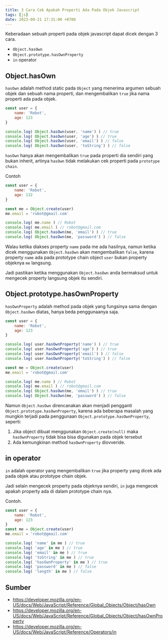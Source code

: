 ```yaml
---
title: 3 Cara Cek Apakah Properti Ada Pada Objek Javascript
tags: [js]
date: 2023-09-21 17:31:00 +0700
---
```


Keberadaan sebuah properti pada objek javascript dapat dicek dengan 3 cara.

<!--more-->

- `Object.hasOwn`
- `Object.prototype.hasOwnProperty`
- `in` operator

## Object.hasOwn

`hasOwn` adalah method static pada `Object` yang menerima argumen sebuah objek dan sebuah nama properti, dan mengembalikan `true` jika nama properti ada pada objek.

```js
const user = {
    name: 'Robot',
    age: 123
}

console.log( Object.hasOwn(user, 'name') ) // true
console.log( Object.hasOwn(user, 'age') ) // true
console.log( Object.hasOwn(user, 'email') ) // false
console.log( Object.hasOwn(user, 'toString') ) // false
```

`hasOwn` hanya akan mengembalikan `true` pada properti dia sendiri yang bukan inherit, artinya `hasOwn` tidak melakukan cek properti pada `prototype chain`.

Contoh

```js
const user = {
    name: 'Robot',
    age: 132
}

const me = Object.create(user)
me.email = 'robot@gmail.com'

console.log( me.name ) // Robot
console.log( me.email ) // robot@gmail.com
console.log( Object.hasOwn(me, 'email') ) // true
console.log( Object.hasOwn(me, 'password') ) // false
```

Walau ketika diakses property `name` pada me ada hasilnya, namun ketika dicek menggunakan `Object.hasOwn` akan mengembalikan `false`, karena property `name` ada pada prototype chain object `user` bukan property objeknya `me` langsung.

Jadi pastikan ketika menggunakan `Object.hasOwn` anda bermaksud untuk mengecek property langsung objek itu sendiri.

## Object.prototype.hasOwnProperty

`hasOwnProperty` adalah method pada objek yang fungsinya sama dengan `Object.hasOwn` diatas, hanya beda penggunaanya saja.

```js
const user = {
    name: 'Robot',
    age: 123
}

console.log( user.hasOwnProperty('name') ) // true
console.log( user.hasOwnProperty('age') ) // true
console.log( user.hasOwnProperty('email') ) // false
console.log( user.hasOwnProperty('toString') ) // false

const me = Object.create(user)
me.email = 'robot@gmail.com'

console.log( me.name ) // Robot
console.log( me.email ) // robot@gmail.com
console.log( Object.hasOwn(me, 'email') ) // true
console.log( Object.hasOwn(me, 'password') ) // false
```

Namun `Object.hasOwn` direncanakan akan menjadi pengganti `Object.prototype.hasOwnProperty`, karena ada beberapa masalah yang mungkin terjadi pada penggunaan `Object.prototype.hasOwnProperty`, seperti:

1. Jika object dibuat menggunakan `Object.create(null)` maka `hasOwnProperty` tidak bisa bisa digunakan pada objek tersebut
2. Ada kemungkinan method `hasOwnProperty` diovveride.

## in operator

`in` adalah operator yang mengembalikan `true` jika property yang dicek ada pada objek atau prototype chain objek.

Jadi selain mengecek property pada objeknya sendiri, `in` juga mengecek apakah property ada di dalam prototype chain nya.

Contoh.

```js
const user = {
    name: 'Robot',
    age: 123
}
const me = Object.create(user)
me.email = 'robot@gmail.com'

console.log( 'name' in me ) // true
console.log( 'age' in me ) // true
console.log( 'email' in me ) // true
console.log( 'toString' in me ) // true
console.log( 'hasOwnProperty' in me ) // true
console.log( 'password' in me ) // false
console.log( 'length' in me ) // false
```

## Sumber

- https://developer.mozilla.org/en-US/docs/Web/JavaScript/Reference/Global_Objects/Object/hasOwn
- https://developer.mozilla.org/en-US/docs/Web/JavaScript/Reference/Global_Objects/Object/hasOwnProperty
- https://developer.mozilla.org/en-US/docs/Web/JavaScript/Reference/Operators/in